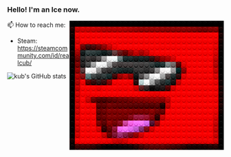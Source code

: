 
### Hello! I'm an Ice now.

<img src="./legofy2.png" width="359" height="300" align="right"/>

📫 How to reach me:
- Steam: https://steamcommunity.com/id/realcub/

![kub's GitHub stats](https://github-readme-stats.vercel.app/api?username=cub-has-injected&show_icons=true&theme=synthwave)
